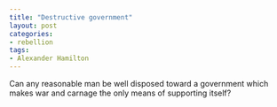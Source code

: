 ```yaml
---
title: "Destructive government"
layout: post
categories:
- rebellion
tags:
- Alexander Hamilton
---
```


Can any reasonable man be well disposed toward a government which makes war and carnage the only means of supporting itself?